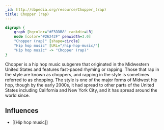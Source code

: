 ```yaml
---
_id: http://dbpedia.org/resource/Chopper_(rap)
title: Chopper (rap)
---
```


```dot
digraph {
	graph [bgcolor="#F3DDB8" rankdir=LR]
	node [color="#26242F" penwidth=3.0]
	"Chopper (rap)" [shape=circle]
	"Hip hop music" [URL="/hip-hop-music/"]
	"Hip hop music" -> "Chopper (rap)"
}
```

Chopper is a hip hop music subgenre that originated in the Midwestern United States and features fast-paced rhyming or rapping. Those that rap in the style are known as choppers, and rapping in the style is sometimes referred to as chopping. The style is one of the major forms of Midwest hip hop, though by the early 2000s, it had spread to other parts of the United States including California and New York City, and it has spread around the world since.

## Influences

- [[Hip hop music]]
